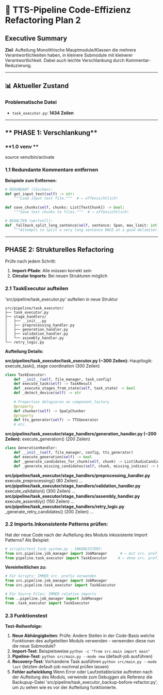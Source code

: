 # 🎯 **TTS-Pipeline Code-Effizienz Refactoring Plan 2**

## **Executive Summary**

**Ziel**: Aufteilung Monolithische Mauptmodule/Klassen die mehrere Verantwortlichkeiten haben, in kleinere Submodule mit kleinerer Verantwortlichkeit. Dabei auch leichte Verschlankung durch Kommentar-Reduzierung.

---

## **📊 Aktueller Zustand**

### **Problematische Datei**
- `task_executor.py`: **1434 Zeilen** 

---

## ** PHASE 1: Verschlankung**

### **1.0 venv **
source venv/bin/activate

### **1.1 Redundante Kommentare entfernen**

**Beispiele zum Entfernen:**
```python
# REDUNDANT (löschen):
def get_input_text(self) -> str:
    """Load input text file."""  # ← offensichtlich!
    
def save_chunks(self, chunks: List[TextChunk]) -> bool:
    """Save text chunks to files."""  # ← offensichtlich!

# BEHALTEN (wertvoll):
def _fallback_split_long_sentence(self, sentence: Span, max_limit: int) -> List[str]:
    """Attempts to split a very long sentence ONCE at a good delimiter..."""  # ← erklärt Algorithmus
```
---

## **PHASE 2: Strukturelles Refactoring**

Prüfe nach jedem Schritt:
1. **Import-Pfade**: Alle müssen korrekt sein 
2. **Circular Imports**: Bei neuen Strukturen möglich


### **2.1 TaskExecutor aufteilen**

'src/pipeline/task_executor.py' aufteilen in neue Struktur

```
src/pipeline/task_executor/
├── task_executor.py              
├── stage_handlers/
│   ├── __init__.py
│   ├── preprocessing_handler.py  
│   ├── generation_handler.py      
│   ├── validation_handler.py      
│   └── assembly_handler.py        
└── retry_logic.py                 
```

**Aufteilung Details:**

**src/pipeline/task_executor/task_executor.py (~300 Zeilen):**
Hauptlogik: execute_task(), stage coordination (300 Zeilen)
```python
class TaskExecutor:
    def __init__(self, file_manager, task_config)
    def execute_task(self) -> TaskResult
    def _execute_stages_from_state(self, task_state) -> bool
    def _detect_device(self) -> str
    
    # Properties delegieren an component_factory
    @property
    def chunker(self) -> SpaCyChunker
    @property  
    def tts_generator(self) -> TTSGenerator
    # etc.
```

**src/pipeline/task_executor/stage_handlers/generation_handler.py (~200 Zeilen):**
execute_generation() (200 Zeilen)
```python
class GenerationHandler:
    def __init__(self, file_manager, config, tts_generator)
    def execute_generation(self) -> bool
    def _generate_candidates_for_chunk(self, chunk) -> List[AudioCandidate]
    def _generate_missing_candidates(self, chunk, missing_indices) -> List[AudioCandidate]
```
**src/pipeline/task_executor/stage_handlers/preprocessing_handler.py**
execute_preprocessing() (80 Zeilen)
...
**src/pipeline/task_executor/stage_handlers/validation_handler.py**
execute_validation() (300 Zeilen)
...
**src/pipeline/task_executor/stage_handlers/assembly_handler.py**
execute_assembly() (150 Zeilen)
...
**src/pipeline/task_executor/stage_handlers/retry_logic.py**
_generate_retry_candidates() (200 Zeilen)
...


### **2.2 Imports.Inkonsistente Patterns prüfen:**

Hat der neue Code nach der Aufteilung des Moduls inkosistente Import Patterns? 
Als Beispiel:

```python
# scripts/test_task_system.py - INKONSISTENT:
from src.pipeline.job_manager import JobManager      # ← mit src. prefix
from pipeline.task_executor import TaskExecutor     # ← ohne src. prefix
```

**Vereinheitlichen zu:**
```python
# Für Scripts: IMMER src. prefix verwenden
from src.pipeline.job_manager import JobManager
from src.pipeline.task_executor import TaskExecutor

# Für Source Files: IMMER relative imports
from ..pipeline.job_manager import JobManager
from .task_executor import TaskExecutor
```


### **2.3 Funktionstest**

**Test-Reihenfolge:**
1. **Neue Abhängigkeiten**: Prüfe: Andere Stellen in der Code-Basis welche Funktionen des aufgeteilten Moduls verwenden - verwenden diese nun die neue Submodule?
2. **Import-Test**: Beispielsweise `python -c "from src.main import main"`
3. **Pipeline-Test**: `python src/main.py --mode new` (default-job ausführen)
4. **Recovery-Test**: Vorhandene Task ausführen `python src/main.py --mode last` (letzten default-job nochmal prüfen lassen)
5. **Fehler aufwicklung** Wenn Error oder Laufzeitabbrücke auftreten nach der Aufteilung des Moduls, verwende zum Debuggen als Referenz die Backupup-Datei 'src/pipeline/task_executor_backup-before-refactor.py', um zu sehen wie es vor der Aufteilung funktionierte.
